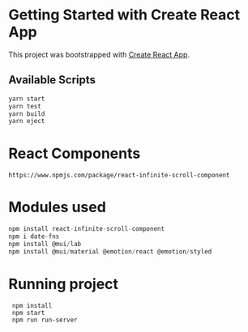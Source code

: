 # Getting Started with Create React App
This project was bootstrapped with [Create React App](https://github.com/facebook/create-react-app).

## Available Scripts
```javascript
yarn start
yarn test
yarn build
yarn eject
```
# React Components
`https://www.npmjs.com/package/react-infinite-scroll-component`

# Modules used
```javascript
npm install react-infinite-scroll-component
npm i date-fns
npm install @mui/lab
npm install @mui/material @emotion/react @emotion/styled
```

# Running project

```
 npm install
 npm start
 npm run run-server
```
